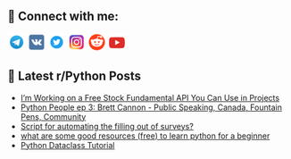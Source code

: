 ## 🔎 Connect with me:
[<img src="https://github.com/bullbesh/bullbesh/blob/main/images/Telegram.png" width="32" height="32" />](https://t.me/bullbesh)
[<img src="https://github.com/bullbesh/bullbesh/blob/main/images/VK.png" width="32" height="32" />](https://vk.com/bullbesh)
[<img src="https://github.com/bullbesh/bullbesh/blob/main/images/Twitter.png" width="32" height="32" />](https://twitter.com/bullbesh1)
[<img src="https://github.com/bullbesh/bullbesh/blob/main/images/Instagram.png" width="32" height="32" />](https://www.instagram.com/bullbesh)
[<img src="https://github.com/bullbesh/bullbesh/blob/main/images/Reddit.png" width="32" height="32" />](https://www.reddit.com/user/bullbesh)
[<img src="https://github.com/bullbesh/bullbesh/blob/main/images/YouTube.png" width="32" height="32" />](https://www.youtube.com/channel/UCtfjRs6uzgq5mfm8S06WTcg)

## 📕 Latest r/Python Posts
<!-- BLOG-POST-LIST:START -->
- [I’m Working on a Free Stock Fundamental API You Can Use in Projects](https://www.reddit.com/r/Python/comments/15acbt9/im_working_on_a_free_stock_fundamental_api_you/)
- [Python People ep 3: Brett Cannon - Public Speaking, Canada, Fountain Pens, Community](https://www.reddit.com/r/Python/comments/15abit0/python_people_ep_3_brett_cannon_public_speaking/)
- [Script for automating the filling out of surveys?](https://www.reddit.com/r/Python/comments/15aa8rl/script_for_automating_the_filling_out_of_surveys/)
- [what are some good resources &lpar;free&rpar; to learn python for a beginner](https://www.reddit.com/r/Python/comments/15a94l9/what_are_some_good_resources_free_to_learn_python/)
- [Python Dataclass Tutorial](https://www.reddit.com/r/Python/comments/15a81p9/python_dataclass_tutorial/)
<!-- BLOG-POST-LIST:END -->
